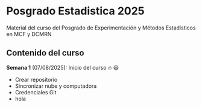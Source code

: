 # Posgrado Estadistica 2025

Material del curso del Posgrado de Experimentación y Métodos Estadísticos en MCF y DCMRN

## Contenido del curso

**Semana 1** (07/08/2025): Inicio del curso :fire: :smiley:
  + Crear repositorio
  + Sincronizar nube y computadora
  + Credenciales Git
  + hola